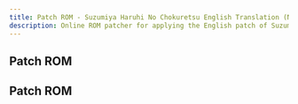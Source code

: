 ```yaml
---
title: Patch ROM - Suzumiya Haruhi No Chokuretsu English Translation (Nintendo DS)
description: Online ROM patcher for applying the English patch of Suzumiya Haruhi no Chokuretsu (The Series of Haruhi Suzumiya)
---
```


## Patch ROM

## Patch ROM